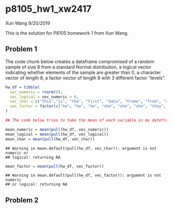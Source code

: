p8105\_hw1\_xw2417
================
Xun Wang
9/20/2019

This is the solution for P8105 homework 1 from Xun Wang.

## Problem 1

The code chunk below creates a dataframe compromised of a random sample
of size 8 from a standard Normal distribution, a logical vector
indicating whether elements of the sample are greater than 0, a
character vector of length 8, a factor vector of length 8 with 3
different factor “levels”.

``` r
hw_df = tibble(
  vec_numeric = rnorm(8),
  vec_logical = vec_numeric > 0,
  vec_char = c("This","is", "the", "first", "data", "frame", "from", "Xun")，
  vec_factor = factor(c("he", "he", "he", "she", "she", "she", "they", "they"))
)

## The code below tries to take the mean of each variable in my dateframe.

mean_numeric = mean(pull(hw_df, vec_numeric))
mean_logical = mean(pull(hw_df, vec_logical))
mean_char = mean(pull(hw_df, vec_char))
```

    ## Warning in mean.default(pull(hw_df, vec_char)): argument is not numeric or
    ## logical: returning NA

``` r
mean_factor = mean(pull(hw_df, vec_factor))
```

    ## Warning in mean.default(pull(hw_df, vec_factor)): argument is not numeric
    ## or logical: returning NA

## Problem 2

